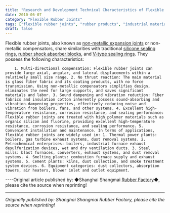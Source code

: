 ```yaml
---
title: "Research and Development Technical Characteristics of Flexible Rubber Joints"
date: 2010-06-07
category: "Flexible Rubber Joints"
tags: ["flexible rubber joints", "rubber products", "industrial materials"]
draft: false
---
```


Flexible rubber joints, also known as [non-metallic expansion joints](http://www.smpolymer.com/feijinshupengzhangjie/) or non-metallic compensators, share similarities with traditional [silicone sealing rings](http://www.smpolymer.com/), [rubber shock absorber blocks](http://www.smpolymer.com/), and [V-type sealing rings](http://www.smpolymer.com/). They possess the following characteristics:

        1. Multi-directional compensation: Flexible rubber joints can provide large axial, angular, and lateral displacements within a relatively small size range. 2. No thrust reaction: The main material is glass fiber fabric and its coating products, with no force transmission. Using non-metallic compensators simplifies design, eliminates the need for large supports, and saves significant materials and labor. 3. Sound dampening and vibration reduction: Fiber fabrics and insulation cotton inherently possess sound-absorbing and vibration-dampening properties, effectively reducing noise and vibration from boilers, fans, and other systems. 4. Excellent high-temperature resistance, corrosion resistance, and sealing performance: Flexible rubber joints are treated with high polymer materials such as organic silicon and fluorine, providing excellent high-temperature resistance, corrosion resistance, and sealing performance. 5. Convenient installation and maintenance. In terms of applications, flexible rubber joints are widely used in: 1. Thermal power plants: boilers, gas turbine exhaust systems, dust removal systems. 2. Petrochemical enterprises: boilers, industrial furnace exhaust desulfurization devices, wet and dry ventilation ducts. 3. Steel mills: blast furnaces, converters, exhaust systems, and dust removal systems. 4. Smelting plants: combustion furnace supply and exhaust systems. 5. Cement plants: kilns, dust collection, and smoke treatment system devices. 6. Equipment categories: dust collectors, absorption towers, air heaters, blower inlet and outlet equipment.

----Original article published by: ◆Shanghai Shangmai [Rubber Factory](http://www.smpolymer.com/)◆, please cite the source when reprinting!

---

*Originally published by: Shanghai Shangmai Rubber Factory, please cite the source when reprinting!*